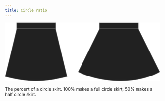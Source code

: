 ```yaml
---
title: Circle ratio
---
```


![Circle ratio](circleratio.svg)

The percent of a circle skirt. 100% makes a full circle skirt, 50% makes a half circle skirt.
